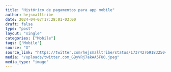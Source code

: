 ```yaml
---
title: "Histórico de pagamentos para app mobile"
author: hejsmalltribe
date: 2024-04-07T17:28:01-03:00
draft: false
type: "post"
layout: "single"
categories: ["Mobile"]
tags: ['Mobile']
source: "X"
source_link: "https://twitter.com/hejsmalltribe/status/1737427691832504618/photo/1"
media: "/uploads/twitter.com_GByVRj7akAA5FU0.jpeg"
media_type: "image"
---
```


